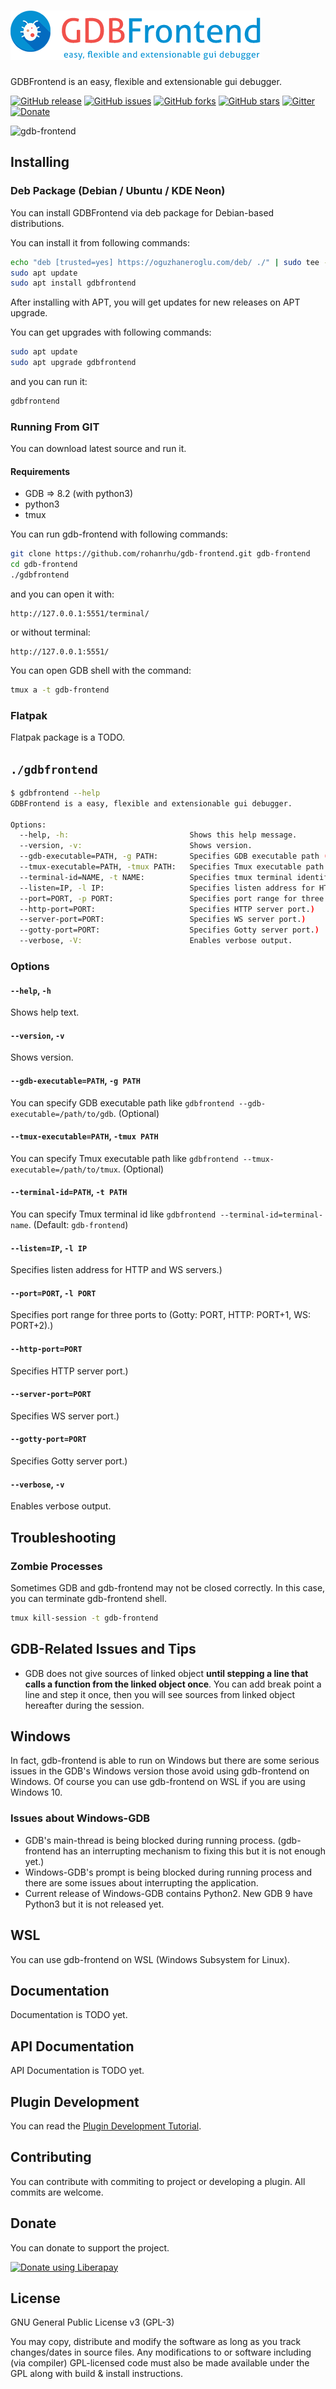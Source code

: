 # [![GDBFrontend Website](media/gdbfrontend.png)](https://oguzhaneroglu.com/projects/gdb-frontend/)
GDBFrontend is an easy, flexible and extensionable gui debugger.

[![GitHub release](https://img.shields.io/github/release/rohanrhu/gdb-frontend.svg?style=flat-square&color=informational)](https://github.com/rohanrhu/gdb-frontend/releases)
[![GitHub issues](https://img.shields.io/github/issues/rohanrhu/gdb-frontend?style=flat-square&color=red)](https://github.com/rohanrhu/gdb-frontend/issues)
[![GitHub forks](https://img.shields.io/github/forks/rohanrhu/gdb-frontend?style=flat-square)](https://github.com/rohanrhu/gdb-frontend/network)
[![GitHub stars](https://img.shields.io/github/stars/rohanrhu/gdb-frontend?style=flat-square)](https://github.com/rohanrhu/gdb-frontend/stargazers)
[![Gitter](https://img.shields.io/badge/chat-on%20gitter-blue.svg?style=flat-square&logo=gitter)](https://gitter.im/gdb-frontend/community?utm_source=badge&utm_medium=badge&utm_campaign=pr-badge)
[![Donate](https://img.shields.io/liberapay/receives/EvrenselKisilik.svg?logo=liberapay&style=flat-square&color=green)](https://liberapay.com/EvrenselKisilik/donate)

![gdb-frontend](https://oguzhaneroglu.com/static/images/gdbfrontend-ss6.png "GDBFrontend is an easy, flexible and extensionable gui debugger.")

## Installing 

### Deb Package (Debian / Ubuntu / KDE Neon)
You can install GDBFrontend via deb package for Debian-based distributions.

You can install it from following commands:
```bash
echo "deb [trusted=yes] https://oguzhaneroglu.com/deb/ ./" | sudo tee -a /etc/apt/sources.list > /dev/null
sudo apt update
sudo apt install gdbfrontend
```

After installing with APT, you will get updates for new releases on APT upgrade.

You can get upgrades with following commands:
```bash
sudo apt update
sudo apt upgrade gdbfrontend
```

and you can run it:
```bash
gdbfrontend
```

### Running From GIT
You can download latest source and run it.

#### Requirements
* GDB => 8.2 (with python3)
* python3
* tmux

You can run gdb-frontend with following commands:
```bash
git clone https://github.com/rohanrhu/gdb-frontend.git gdb-frontend
cd gdb-frontend
./gdbfrontend
```

and you can open it with:

```
http://127.0.0.1:5551/terminal/
```

or without terminal:

```
http://127.0.0.1:5551/
```

You can open GDB shell with the command:

```bash
tmux a -t gdb-frontend
```

### Flatpak
Flatpak package is a TODO.

## `./gdbfrontend`
```bash
$ gdbfrontend --help
GDBFrontend is a easy, flexible and extensionable gui debugger.

Options:
  --help, -h:                           Shows this help message.
  --version, -v:                        Shows version.
  --gdb-executable=PATH, -g PATH:       Specifies GDB executable path (Default is "gdb" command on PATH environment variable.)
  --tmux-executable=PATH, -tmux PATH:   Specifies Tmux executable path (Default is "tmux" command on PATH environment variable.)
  --terminal-id=NAME, -t NAME:          Specifies tmux terminal identifier name (Default is "gdb-frontend".)
  --listen=IP, -l IP:                   Specifies listen address for HTTP and WS servers.)
  --port=PORT, -p PORT:                 Specifies port range for three ports to (Gotty: PORT, HTTP: PORT+1, WS: PORT+2).)
  --http-port=PORT:                     Specifies HTTP server port.)
  --server-port=PORT:                   Specifies WS server port.)
  --gotty-port=PORT:                    Specifies Gotty server port.)
  --verbose, -V:                        Enables verbose output.
```

### Options
#### `--help`, `-h`
Shows help text.

#### `--version`, `-v`
Shows version.

#### `--gdb-executable=PATH`, `-g PATH`
You can specify GDB executable path like `gdbfrontend --gdb-executable=/path/to/gdb`. (Optional)

#### `--tmux-executable=PATH`, `-tmux PATH`
You can specify Tmux executable path like `gdbfrontend --tmux-executable=/path/to/tmux`. (Optional)

#### `--terminal-id=PATH`, `-t PATH`
You can specify Tmux terminal id like `gdbfrontend --terminal-id=terminal-name`. (Default: `gdb-frontend`)

#### `--listen=IP`, `-l IP`
Specifies listen address for HTTP and WS servers.)

#### `--port=PORT`, `-l PORT`
Specifies port range for three ports to (Gotty: PORT, HTTP: PORT+1, WS: PORT+2).)

#### `--http-port=PORT`
Specifies HTTP server port.)

#### `--server-port=PORT`
Specifies WS server port.)

#### `--gotty-port=PORT`
Specifies Gotty server port.)

#### `--verbose`, `-v`
Enables verbose output.

## Troubleshooting
### Zombie Processes
Sometimes GDB and gdb-frontend may not be closed correctly. In this case, you can terminate gdb-frontend shell.

```bash
tmux kill-session -t gdb-frontend
```

## GDB-Related Issues and Tips
* GDB does not give sources of linked object **until stepping a line that calls a function from the linked object once**.
You can add break point a line and step it once, then you will see sources from linked object hereafter during the session.

## Windows
In fact, gdb-frontend is able to run on Windows but there are some serious issues in the GDB's Windows version those avoid using gdb-frontend on Windows. Of course you can use gdb-frontend on WSL if you are using Windows 10.

### Issues about Windows-GDB

* GDB's main-thread is being blocked during running process. (gdb-frontend has an interrupting mechanism to fixing this but it is not enough yet.)
* Windows-GDB's prompt is being blocked during running process and there are some issues about interrupting the application.
* Current release of Windows-GDB contains Python2. New GDB 9 have Python3 but it is not released yet.

## WSL
You can use gdb-frontend on WSL (Windows Subsystem for Linux).

## Documentation
Documentation is TODO yet.

## API Documentation
API Documentation is TODO yet.

## Plugin Development
You can read the [Plugin Development Tutorial](https://github.com/rohanrhu/gdb-frontend/wiki/Plugin-Development-Tutorial).

## Contributing
You can contribute with commiting to project or developing a plugin. All commits are welcome.

## Donate
You can donate to support the project.

<a href="https://liberapay.com/EvrenselKisilik/donate"><img alt="Donate using Liberapay" src="https://liberapay.com/assets/widgets/donate.svg"></a>

## License
GNU General Public License v3 (GPL-3)

You may copy, distribute and modify the software as long as you track changes/dates in source files. Any modifications to or software including (via compiler) GPL-licensed code must also be made available under the GPL along with build & install instructions.